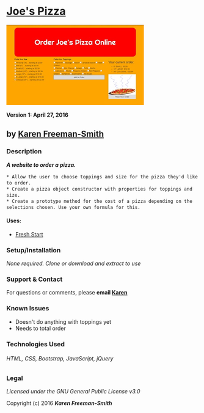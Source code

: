 # [Joe's Pizza](http://karenfreemansmith.github.io/pizza)
![project screenshot](/img/screenshot.jpg)

__Version 1: April 27, 2016__
## by [Karen Freeman-Smith](http://karenfreemansmith.github.io)

### Description
__*A website to order a pizza.*__

    * Allow the user to choose toppings and size for the pizza they'd like to order.
    * Create a pizza object constructor with properties for toppings and size.
    * Create a prototype method for the cost of a pizza depending on the selections chosen. Use your own formula for this.

#### Uses:
* [Fresh Start](http://karenfreemansmith.github.io/freshstart)

### Setup/Installation
*None required. Clone or download and extract to use*

### Support & Contact
For questions or comments, please __email [Karen](karenfreemansmith@gmail.com)__

### Known Issues
* Doesn't do anything with toppings yet
* Needs to total order

### Technologies Used
###### HTML, CSS, Bootstrap, JavaScript, jQuery

### Legal
*Licensed under the GNU General Public License v3.0*

Copyright (c) 2016 **_Karen Freeman-Smith_**
